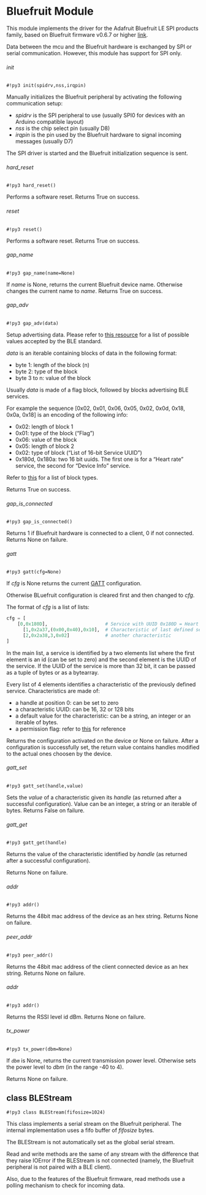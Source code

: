 # Bluefruit Module

This module implements the driver for the Adafruit Bluefruit LE SPI products family, based on Bluefruit firmware v0.6.7 or higher [link](https://www.adafruit.com/products/2746).

Data between the mcu and the Bluefruit hardware is exchanged by SPI or serial communication. However, this module has support for SPI only.

###### init

```#!py3 init(spidrv,nss,irqpin)```

Manually initializes the Bluefruit peripheral by activating the following communication setup:


* *spidrv* is the SPI peripheral to use (usually SPI0 for devices with an Arduino compatible layout)
* *nss* is the chip select pin (usually D8)
* *irqpin* is the pin used by the Bluefruit hardware to signal incoming messages (usually D7)

The SPI driver is started and the Bluefruit initialization sequence is sent.

###### hard_reset

```#!py3 hard_reset()```

Performs a software reset. Returns True on success.

###### reset

```#!py3 reset()```

Performs a software reset. Returns True on success.

###### gap_name

```#!py3 gap_name(name=None)```

If *name* is None, returns the current Bluefruit device name. Otherwise changes the current name to *name*.
Returns True on success.

###### gap_adv

```#!py3 gap_adv(data)```



Setup advertising data. Please refer to [this resource](https://www.bluetooth.org/DocMan/handlers/DownloadDoc.ashx?doc_id=302735&_ga=1.4683440.245686596.1452259520) for a list of possible values accepted by the BLE standard.

*data* is an iterable containing blocks of data in the following format:

* byte 1: length of the block (n)
* byte 2: type of the block
* byte 3 to n: value of the block

Usually *data* is made of a flag block, followed by blocks advertising BLE services.

For example the sequence [0x02, 0x01, 0x06, 0x05, 0x02, 0x0d, 0x18, 0x0a, 0x18] is an encoding of the following info:

* 0x02: length of block 1
* 0x01: type of the block (“Flag”)
* 0x06: value of the block
* 0x05: length of block 2
* 0x02: type of block (“List of 16-bit Service UUID”)
* 0x180d, 0x180a: two 16 bit uuids. The first one is for a “Heart rate” service, the second for “Device Info” service.

Refer to [this](https://www.bluetooth.org/en-us/specification/assigned-numbers/generic-access-profile) for a list of block types.

Returns True on success.

###### gap_is_connected

```#!py3 gap_is_connected()```

Returns 1 if Bluefruit hardware is connected to a client, 0 if not connected. Returns None on failure.

###### gatt

```#!py3 gatt(cfg=None)```

If *cfg* is None returns the current [GATT](https://learn.adafruit.com/introduction-to-bluetooth-low-energy/gatt) configuration.

Otherwise BLuefruit configuration is cleared first and then changed to *cfg*.

The format of *cfg* is a list of lists:

```python
cfg = [
    [0,0x180D],                     # Service with UUID 0x180D = Heart Rate
      [1,0x2a37,(0x00,0x40),0x10],  # Characteristic of last defined service
      [2,0x2a38,3,0x02]             # another characteristic
]
```

In the main list, a service is identified by a two elements list where the first element is an id (can be set to zero)
and the second element is the UUID of the service. If the UUID of the service is more than 32 bit, it can be passed as a tuple of bytes or as a bytearray.

Every list of 4 elements identifies a characteristic of the previously defined service. Characteristics are made of:


* a handle at position 0: can be set to zero
* a characteristic UUID: can be 16, 32 or 128 bits
* a default value for the characteristic: can be a string, an integer or an iterable of bytes.
* a permission flag: refer to [this](https://learn.adafruit.com/introducing-the-adafruit-bluefruit-spi-breakout/ble-gatt) for reference

Returns the configuration activated on the device or None on failure. After a configuration is successfully set, the return value contains handles modified to the actual ones choosen by the device.

###### gatt_set

```#!py3 gatt_set(handle,value)```

Sets the *value* of a characteristic given its *handle* (as returned after a successful configuration). Value can be an integer, a string or an iterable of bytes.
Returns False on failure.

###### gatt_get

```#!py3 gatt_get(handle)```

Returns the value of the characteristic identified by *handle* (as returned after a successful configuration).

Returns None on failure.

###### addr

```#!py3 addr()```

Returns the 48bit mac address of the device as an hex string. Returns None on failure.

###### peer_addr

```#!py3 peer_addr()```

Returns the 48bit mac address of the client connected device as an hex string. Returns None on failure.

###### addr

```#!py3 addr()```

Returns the RSSI level id dBm. Returns None on failure.

###### tx_power

```#!py3 tx_power(dbm=None)```

If *`dbm`* is None, returns the current transmission power level. Otherwise sets the power level to *dbm* (in the range -40 to 4).

Returns None on failure.

## class BLEStream

```#!py3 class BLEStream(fifosize=1024)```

This class implements a serial stream on the Bluefruit peripheral. The internal implementation uses
a fifo buffer of *fifosize* bytes.

The BLEStream is not automatically set as the global serial stream.

Read and write methods are the same of any stream with the difference that they raise IOError if the BLEStream is
not connected (namely, the Bluefruit peripheral is not paired with a BLE client).

Also, due to the features of the Bluefruit firmware, read methods use a polling mechanism to check for incoming data.
<!--stackedit_data:
eyJoaXN0b3J5IjpbLTc3Mzk1NDc5NiwtNjEzMTM4OTIxLC0xNT
A1MDYwNzA3LDE4NTc1ODk3MywzMDU5MDU1MDBdfQ==
-->

